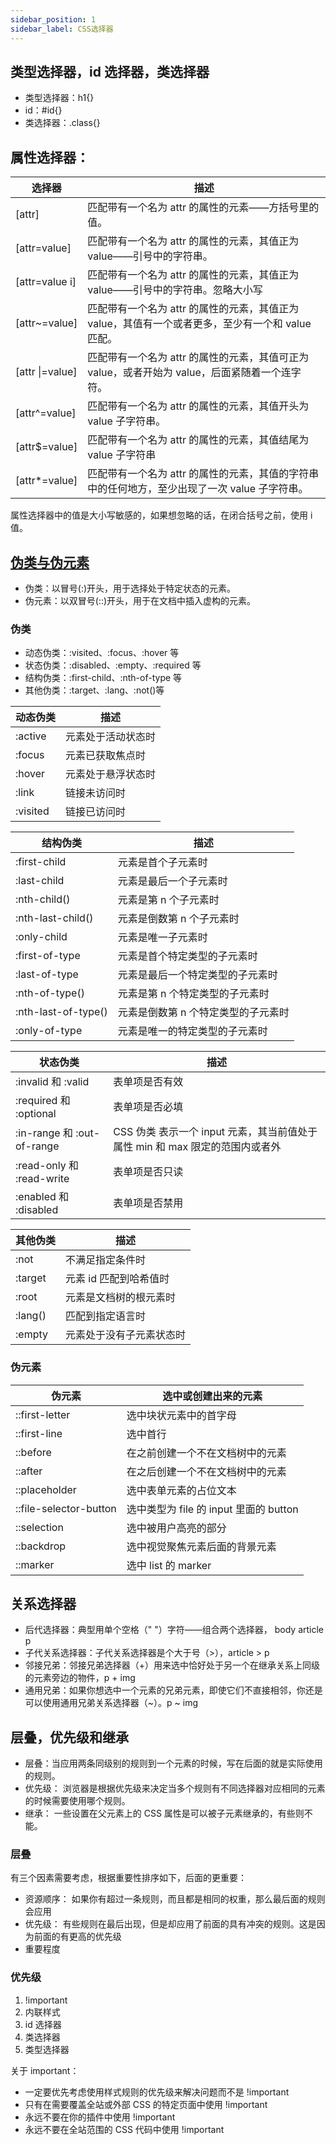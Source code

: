 ```yaml
---
sidebar_position: 1
sidebar_label: CSS选择器
---
```


## 类型选择器，id 选择器，类选择器

- 类型选择器：h1{}
- id：#id{}
- 类选择器：.class{}

## 属性选择器：

| 选择器          | 描述                                                                                              |
| --------------- | ------------------------------------------------------------------------------------------------- |
| [attr]          | 匹配带有一个名为 attr 的属性的元素——方括号里的值。                                                |
| [attr=value]    | 匹配带有一个名为 attr 的属性的元素，其值正为 value——引号中的字符串。                              |
| [attr=value i]  | 匹配带有一个名为 attr 的属性的元素，其值正为 value——引号中的字符串。忽略大小写                    |
| [attr~=value]   | 匹配带有一个名为 attr 的属性的元素，其值正为 value，其值有一个或者更多，至少有一个和 value 匹配。 |
| [attr \|=value] | 匹配带有一个名为 attr 的属性的元素，其值可正为 value，或者开始为 value，后面紧随着一个连字符。    |
| [attr^=value]   | 匹配带有一个名为 attr 的属性的元素，其值开头为 value 子字符串。                                   |
| [attr$=value]   | 匹配带有一个名为 attr 的属性的元素，其值结尾为 value 子字符串                                     |
| [attr*=value]   | 匹配带有一个名为 attr 的属性的元素，其值的字符串中的任何地方，至少出现了一次 value 子字符串。     |

属性选择器中的值是大小写敏感的，如果想忽略的话，在闭合括号之前，使用 i 值。

## [伪类与伪元素](https://developer.mozilla.org/zh-CN/docs/Learn/CSS/Building_blocks/Selectors/Pseudo-classes_and_pseudo-elements)

- 伪类：以冒号(:)开头，用于选择处于特定状态的元素。
- 伪元素：以双冒号(::)开头，用于在文档中插入虚构的元素。

### 伪类

- 动态伪类：:visited、:focus、:hover 等
- 状态伪类：:disabled、:empty、:required 等
- 结构伪类：:first-child、:nth-of-type 等
- 其他伪类：:target、:lang、:not()等

| 动态伪类 | 描述               |
| -------- | ------------------ |
| :active  | 元素处于活动状态时 |
| :focus   | 元素已获取焦点时   |
| :hover   | 元素处于悬浮状态时 |
| :link    | 链接未访问时       |
| :visited | 链接已访问时       |

| 结构伪类            | 描述                                |
| ------------------- | ----------------------------------- |
| :first-child        | 元素是首个子元素时                  |
| :last-child         | 元素是最后一个子元素时              |
| :nth-child()        | 元素是第 n 个子元素时               |
| :nth-last-child()   | 元素是倒数第 n 个子元素时           |
| :only-child         | 元素是唯一子元素时                  |
| :first-of-type      | 元素是首个特定类型的子元素时        |
| :last-of-type       | 元素是最后一个特定类型的子元素时    |
| :nth-of-type()      | 元素是第 n 个特定类型的子元素时     |
| :nth-last-of-type() | 元素是倒数第 n 个特定类型的子元素时 |
| :only-of-type       | 元素是唯一的特定类型的子元素时      |

| 状态伪类                   | 描述                                                                         |
| -------------------------- | ---------------------------------------------------------------------------- |
| :invalid 和 :valid         | 表单项是否有效                                                               |
| :required 和 :optional     | 表单项是否必填                                                               |
| :in-range 和 :out-of-range | CSS 伪类 表示一个 input 元素，其当前值处于属性 min 和 max 限定的范围内或者外 |
| :read-only 和 :read-write  | 表单项是否只读                                                               |
| :enabled 和 :disabled      | 表单项是否禁用                                                               |

| 其他伪类 | 描述                     |
| -------- | ------------------------ |
| :not     | 不满足指定条件时         |
| :target  | 元素 id 匹配到哈希值时   |
| :root    | 元素是文档树的根元素时   |
| :lang()  | 匹配到指定语言时         |
| :empty   | 元素处于没有子元素状态时 |

### 伪元素

| 伪元素                 | 选中或创建出来的元素                   |
| ---------------------- | -------------------------------------- |
| ::first-letter         | 选中块状元素中的首字母                 |
| ::first-line           | 选中首行                               |
| ::before               | 在之前创建一个不在文档树中的元素       |
| ::after                | 在之后创建一个不在文档树中的元素       |
| ::placeholder          | 选中表单元素的占位文本                 |
| ::file-selector-button | 选中类型为 file 的 input 里面的 button |
| ::selection            | 选中被用户高亮的部分                   |
| ::backdrop             | 选中视觉聚焦元素后面的背景元素         |
| ::marker               | 选中 list 的 marker                    |

## 关系选择器

- 后代选择器：典型用单个空格（" "）字符——组合两个选择器， body article p
- 子代关系选择器：子代关系选择器是个大于号（>），article > p
- 邻接兄弟：邻接兄弟选择器（+）用来选中恰好处于另一个在继承关系上同级的元素旁边的物件，p + img
- 通用兄弟：如果你想选中一个元素的兄弟元素，即使它们不直接相邻，你还是可以使用通用兄弟关系选择器（~）。p ~ img

## 层叠，优先级和继承

- 层叠：当应用两条同级别的规则到一个元素的时候，写在后面的就是实际使用的规则。
- 优先级： 浏览器是根据优先级来决定当多个规则有不同选择器对应相同的元素的时候需要使用哪个规则。
- 继承： 一些设置在父元素上的 CSS 属性是可以被子元素继承的，有些则不能。

### 层叠

有三个因素需要考虑，根据重要性排序如下，后面的更重要：

- 资源顺序： 如果你有超过一条规则，而且都是相同的权重，那么最后面的规则会应用
- 优先级： 有些规则在最后出现，但是却应用了前面的具有冲突的规则。这是因为前面的有更高的优先级
- 重要程度

### 优先级

1. !important
2. 内联样式
3. id 选择器
4. 类选择器
5. 类型选择器

关于 important：

- 一定要优先考虑使用样式规则的优先级来解决问题而不是 !important
- 只有在需要覆盖全站或外部 CSS 的特定页面中使用 !important
- 永远不要在你的插件中使用 !important
- 永远不要在全站范围的 CSS 代码中使用 !important
